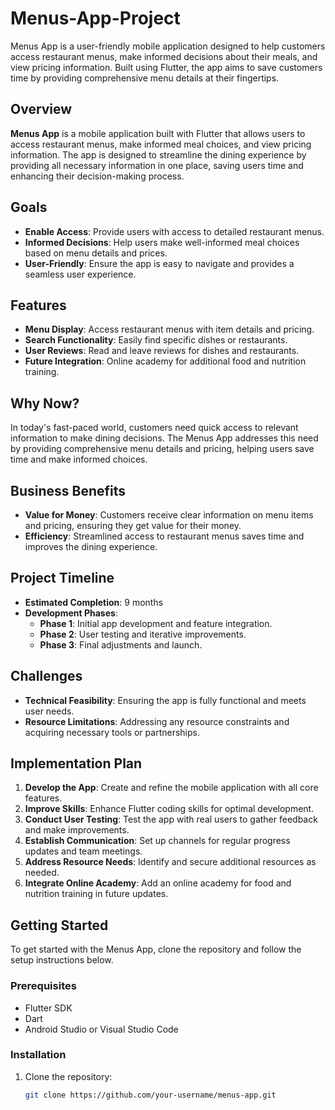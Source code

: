 # Menus-App-Project
Menus App is a user-friendly mobile application designed to help customers access restaurant menus, make informed decisions about their meals, and view pricing information. Built using Flutter, the app aims to save customers time by providing comprehensive menu details at their fingertips. 


## Overview

**Menus App** is a mobile application built with Flutter that allows users to access restaurant menus, make informed meal choices, and view pricing information. The app is designed to streamline the dining experience by providing all necessary information in one place, saving users time and enhancing their decision-making process.

## Goals

- **Enable Access**: Provide users with access to detailed restaurant menus.
- **Informed Decisions**: Help users make well-informed meal choices based on menu details and prices.
- **User-Friendly**: Ensure the app is easy to navigate and provides a seamless user experience.

## Features

- **Menu Display**: Access restaurant menus with item details and pricing.
- **Search Functionality**: Easily find specific dishes or restaurants.
- **User Reviews**: Read and leave reviews for dishes and restaurants.
- **Future Integration**: Online academy for additional food and nutrition training.

## Why Now?

In today's fast-paced world, customers need quick access to relevant information to make dining decisions. The Menus App addresses this need by providing comprehensive menu details and pricing, helping users save time and make informed choices.

## Business Benefits

- **Value for Money**: Customers receive clear information on menu items and pricing, ensuring they get value for their money.
- **Efficiency**: Streamlined access to restaurant menus saves time and improves the dining experience.

## Project Timeline

- **Estimated Completion**: 9 months
- **Development Phases**:
  - **Phase 1**: Initial app development and feature integration.
  - **Phase 2**: User testing and iterative improvements.
  - **Phase 3**: Final adjustments and launch.

## Challenges

- **Technical Feasibility**: Ensuring the app is fully functional and meets user needs.
- **Resource Limitations**: Addressing any resource constraints and acquiring necessary tools or partnerships.

## Implementation Plan

1. **Develop the App**: Create and refine the mobile application with all core features.
2. **Improve Skills**: Enhance Flutter coding skills for optimal development.
3. **Conduct User Testing**: Test the app with real users to gather feedback and make improvements.
4. **Establish Communication**: Set up channels for regular progress updates and team meetings.
5. **Address Resource Needs**: Identify and secure additional resources as needed.
6. **Integrate Online Academy**: Add an online academy for food and nutrition training in future updates.

## Getting Started

To get started with the Menus App, clone the repository and follow the setup instructions below.

### Prerequisites

- Flutter SDK
- Dart
- Android Studio or Visual Studio Code

### Installation

1. Clone the repository:
   ```bash
   git clone https://github.com/your-username/menus-app.git
